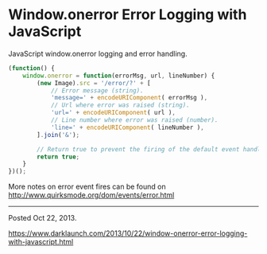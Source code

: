 # Window.onerror Error Logging with JavaScript

JavaScript window.onerror logging and error handling.

```javascript
(function() {
    window.onerror = function(errorMsg, url, lineNumber) {
        (new Image).src = '/error/?' + [
            // Error message (string).
            'message=' + encodeURIComponent( errorMsg ),
            // Url where error was raised (string).
            'url=' + encodeURIComponent( url ),
            // Line number where error was raised (number).
            'line=' + encodeURIComponent( lineNumber ),
        ].join('&');

        // Return true to prevent the firing of the default event handler.
        return true;
    }
})();
```

More notes on error event fires can be found on http://www.quirksmode.org/dom/events/error.html

---

Posted Oct 22, 2013.

https://www.darklaunch.com/2013/10/22/window-onerror-error-logging-with-javascript.html